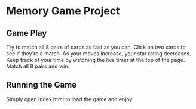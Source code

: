 # Memory Game Project

## Game Play
Try to match all 8 pairs of cards as fast as you can. Click on two cards to see if they're a match. As your moves increase, your star rating decreases. Keep track of your time by watching the live timer at the top of the page. Match all 8 pairs and win.

## Running the Game
Simply open index.html to load the game and enjoy!


